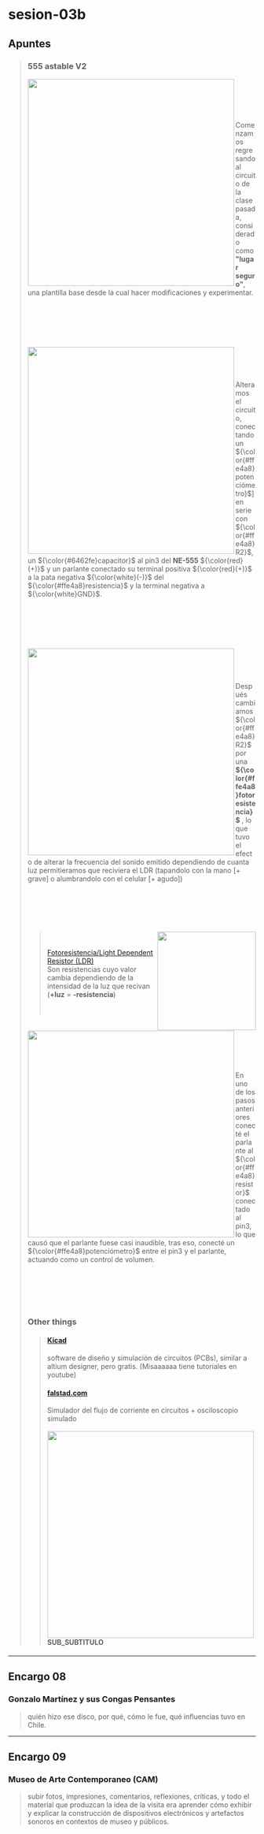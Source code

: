 # sesion-03b

## Apuntes
>
> ### 555 astable V2
> <img align="left" src="https://github.com/disenoUDP/dis8644-2025-1/blob/main/25-FranUDP/sesion-03a/555Circuit1a.jpg" width=420> <br/>
> <br/>
> <br/>
> <br/>
> <br/>
> Comenzamos regresando al circuito de la clase pasada, considerado como **"lugar seguro"**, una plantilla base desde la cual hacer modificaciones y experimentar. <br/>
> <br/>
> <br/>
> <br/>
> <br/>
> <br/>
> <br/>
> <img align="left" src="https://github.com/FranUDP/dis8644-2025-1/blob/main/25-FranUDP/sesion-03b/circuitoV2.jpg" width=420> <br/>
> <br/>
> <br/>
> <br/>
> Alteramos el circuito, conectando un ${\color{#ffe4a8}potenciómetro}$] en serie con ${\color{#ffe4a8}R2}$, un ${\color{#6462fe}capacitor}$ al pin3 del **NE-555** ${\color{red}(+)}$ y un parlante conectado su terminal positiva ${\color{red}(+)}$ a la pata negativa ${\color{white}(-)}$ del ${\color{#ffe4a8}resistencia}$ y la terminal negativa a ${\color{white}GND}$. <br/>
> <br/>
> <br/>
> <br/>
> <br/>
> <br/>
> <br/>
> <img align="left" src="https://github.com/FranUDP/dis8644-2025-1/blob/main/25-FranUDP/sesion-03b/circuitoV2a.jpg" width=420> <br/>
> <br/>
> <br/>
> <br/>
> Después cambiamos  ${\color{#ffe4a8}R2}$ por una  <strong> ${\color{#ffe4a8}fotoresistencia}$ </strong>, lo que tuvo el efecto de alterar la frecuencia del sonido emitido dependiendo de cuanta luz permitieramos que reciviera el LDR (tapandolo con la mano [+ grave] o alumbrandolo con el celular [+ agudo])
> <br/>
> <br/>
> <br/>
> <br/>
> <br/>
> <br/>
>> <img image-rotate="90" align="right" src="https://www.pcboard.ca/image/cache/catalog/products/resistors/gl5528-ldr-02-800x800.jpg" width=200> <br/>
>> <br/>
>> [Fotoresistencia/Light Dependent Resistor (LDR)](https://youtu.be/DYcLFHgVCn0?si=fQL99084OkrClTet&t=1293)  
>>  Son resistencias cuyo valor cambia dependiendo de la intensidad de la luz que recivan <br/> (**+luz** = **-resistencia**)
>> <br/>
>> <br/>
>> <br/>
> <br/>
> <img align="left" src="https://github.com/FranUDP/dis8644-2025-1/blob/main/25-FranUDP/sesion-03b/circuitoV2c.jpg" width=420> <br/>
> <br/>
> <br/>
> <br/>
>
> En uno de los pasos anteriores conecté el parlante al ${\color{#ffe4a8}resistor}$ conectado al pin3, lo que causó que el parlante fuese casi inaudible, tras eso, conecté un ${\color{#ffe4a8}potenciómetro}$ entre el pin3 y el parlante, actuando como un control de volumen. <br/>
> <br/>
> <br/>
> <br/>
> <br/>
> <br/>
>
> ### Other things <br/>
>> #### [Kicad](https://youtu.be/EPH23zhPg50?si=98jkaAui-U_X-FTh) <br/>
>> software de diseño y simulación de circuitos (PCBs), similar a altium designer, pero gratis. (Misaaaaaa tiene tutoriales en youtube) <br/>
>>
>> #### [falstad.com](https://www.falstad.com/circuit/)
>> Simulador del flujo de corriente en circuitos + osciloscopio simulado <br/>
>> <br/>
>> <img align="left" src="https://github.com/FranUDP/dis8644-2025-1/blob/main/25-FranUDP/sesion-03b/falstad%20simulation.gif" width=420> <br/>
>> <br/>
>> <br/>
>> <br/>
>> <br/>
>> <br/>
>> <br/>
>> <br/>
>> <br/>
>> <br/>
>> <br/>
>> <br/>
>> <br/>
>> <br/>
>> <br/>
>> #### SUB_SUBTITULO
-----------------------------------------------------------------------------------------------------------
## Encargo 08
### Gonzalo Martínez y sus Congas Pensantes
>
> quién hizo ese disco, por qué, cómo le fue, qué influencias tuvo en Chile.
> <!-- deleate -->
>
-----------------------------------------------------------------------------------------------------------
## Encargo 09
### Museo de Arte Contemporaneo (CAM)
>
> subir fotos, impresiones, comentarios, reflexiones, críticas, y todo el material que produzcan
> la idea de la visita era aprender cómo exhibir y explicar la construcción de dispositivos electrónicos y artefactos sonoros en contextos de museo y públicos.
> <!-- deleate -->
